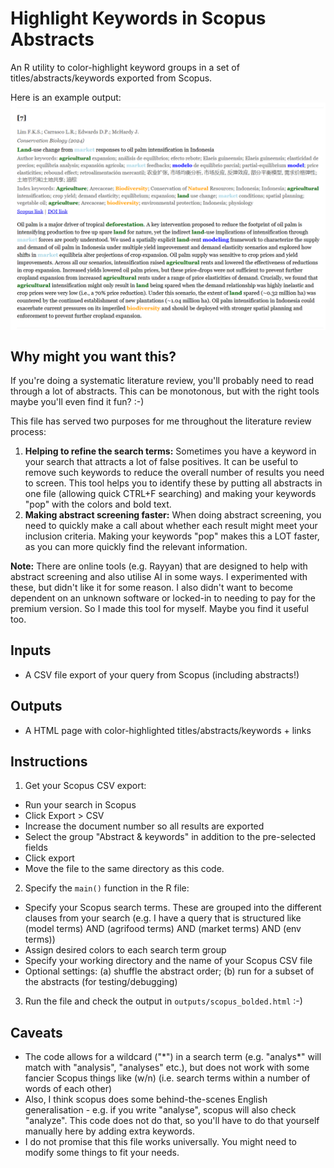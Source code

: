# Highlight Keywords in Scopus Abstracts

An R utility to color-highlight keyword groups in a set of titles/abstracts/keywords exported from Scopus.

Here is an example output:
<img src="example.png" alt="Example" width="800" style="display:block;margin:auto;">


## Why might you want this?
If you're doing a systematic literature review, you'll probably need to read through a lot of abstracts. 
This can be monotonous, but with the right tools maybe you'll even find it fun? :-)

This file has served two purposes for me throughout the literature review process:
1. **Helping to refine the search terms:** Sometimes you have a keyword in your search that attracts a lot of false positives. It can be useful to remove such keywords to reduce the overall number of results you need to screen. This tool helps you to identify these by putting all abstracts in one file (allowing quick CTRL+F searching) and making your keywords "pop" with the colors and bold text.
2. **Making abstract screening faster:** When doing abstract screening, you need to quickly make a call about whether each result might meet your inclusion criteria. Making your keywords "pop" makes this a LOT faster, as you can more quickly find the relevant information.

**Note:** There are online tools (e.g. Rayyan) that are designed to help with abstract screening and also utilise AI in some ways. 
I experimented with these, but didn't like it for some reason. I also didn't want to become dependent on an unknown software or locked-in to needing to pay for the premium version. 
So I made this tool for myself. Maybe you find it useful too.

## Inputs
- A CSV file export of your query from Scopus (including abstracts!)

## Outputs
- A HTML page with color-highlighted titles/abstracts/keywords + links

## Instructions
1. Get your Scopus CSV export:
- Run your search in Scopus
- Click Export > CSV
- Increase the document number so all results are exported
- Select the group "Abstract & keywords" in addition to the pre-selected fields
- Click export
- Move the file to the same directory as this code.

2. Specify the `main()` function in the R file:
- Specify your Scopus search terms. These are grouped into the different clauses from your search (e.g. I have a query that is structured like (model terms) AND (agrifood terms) AND (market terms) AND (env terms))
- Assign desired colors to each search term group
- Specify your working directory and the name of your Scopus CSV file
- Optional settings: (a) shuffle the abstract order; (b) run for a subset of the abstracts (for testing/debugging)

3. Run the file and check the output in `outputs/scopus_bolded.html` :-)


## Caveats
- The code allows for a wildcard ("\*") in a search term (e.g. "analys\*" will match with "analysis", "analyses" etc.), but does not work with some fancier Scopus things like (w/n) (i.e. search terms within a number of words of each other)
- Also, I think scopus does some behind-the-scenes English generalisation - e.g. if you write "analyse", scopus will also check "analyze". This code does not do that, so you'll have to do that yourself manually here by adding extra keywords.
- I do not promise that this file works universally. You might need to modify some things to fit your needs.
